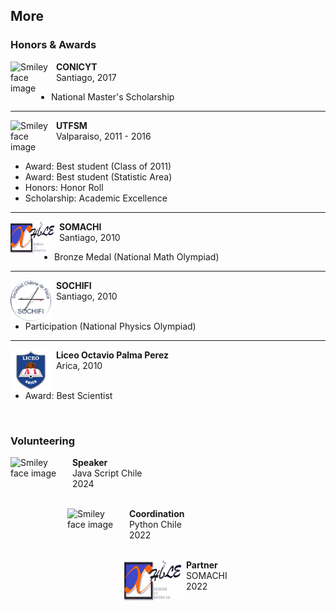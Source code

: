 ## More

### Honors & Awards

<p>
<img src="https://www.postgrado.usach.cl/sites/default/files/logo-conicyt.png" alt="Smiley face image"
style="float:left; width:65px; height:52px;">
<span style="vertical-align:bottom">
&nbsp <strong>  CONICYT </strong> <br>
&nbsp Santiago, 2017 <br>
</span>
</p>

* National Master's Scholarship
<hr size="30">

<p>
<img src="https://upload.wikimedia.org/wikipedia/commons/4/47/Logo_UTFSM.png" alt="Smiley face image"
style="float:left; width:65px; height:65px;">
<span style="vertical-align:bottom">
&nbsp <strong>  UTFSM </strong> <br>
&nbsp Valparaiso, 2011 - 2016<br><br>
</span>
</p>

* Award: Best student (Class of 2011)
* Award: Best student (Statistic Area)
* Honors: Honor Roll
* Scholarship: Academic Excellence


<hr size="30">




<p>
<img src="../../images/somachi_svg.svg" alt="Smiley face image"
style="float:left; width:70px; height:50px;">
<span style="vertical-align:bottom">
&nbsp <strong> SOMACHI</strong> <br>
&nbsp Santiago, 2010 <br>
</span>
</p>

* Bronze Medal (National Math Olympiad)

<hr size="30">

<p>
<img src="../../images/sochifi.png" alt="Smiley face image"
style="float:left; width:65px; height:65px;">
<span style="vertical-align:bottom">
&nbsp <strong> SOCHIFI </strong> <br>
&nbsp Santiago, 2010<br><br>
</span>
</p>

* Participation (National Physics Olympiad)

<hr size="30">

<p>
<img src="../../images/a1.png" alt="Smiley face image"
style="float:left; width:65px; height:65px;">
<span style="vertical-align:bottom">
&nbsp <strong> Liceo Octavio Palma Perez</strong> <br>
&nbsp Arica, 2010 <br><br>
</span>
</p>


* Award: Best Scientist


<br>


### Volunteering

<p>
<img src="../images/js.png" alt="Smiley face image"
style="float:left; width:91px; height:91px;">
<span style="vertical-align:bottom">
&nbsp <strong> Speaker</strong> <br>
&nbsp Java Script Chile <br>
&nbsp 2024 <br><br>
</span>
</p>

<p>
<img src="../images/pythonchile.png" alt="Smiley face image"
style="float:left; width:91px; height:91px;">
<span style="vertical-align:bottom">
&nbsp <strong> Coordination</strong> <br>
&nbsp Python Chile <br>
&nbsp 2022 <br><br>
</span>
</p>

<p>
<img src="../../images/somachi_svg.svg" alt="Smiley face image"
style="float:left; width:91px; height:65px;">
<span style="vertical-align:bottom">
&nbsp <strong> Partner</strong> <br>
&nbsp SOMACHI <br>
&nbsp 2022
</span>
</p>
